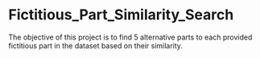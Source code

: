 # Fictitious_Part_Similarity_Search
The objective of this project is to find 5 alternative parts to each provided fictitious part in the dataset based on their similarity.
